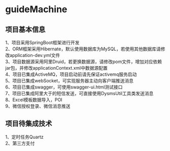  <h1>guideMachine</h1>

<h2>项目基本信息</h2>
1、项目采用SpringBoot框架进行开发<br/>
2、ORM框架采用Hibernate，默认使用数据库为MySQL，若使用其他数据库请修改application-dev.yml文件<br/>
3、项目数据源采用阿里Druid，若更换数据源，请修改pom文件，增加对应依赖jar包，并修改applicationContext.xml中数据源配置<br/>
4、项目已集成ActiveMQ，项目启动前请先保证activemq服务启动<br/>
5、项目已集成webSocket，可实现服务器主动向客户端推送消息<br/>
6、项目已集成swagger，可使用swagger-ui.html测试接口<br/>
7、项目已集成阿里大于的短信发送，可直接使用DysmsUtil工具类发送消息<br/>
8、Excel模板数据导入，POI<br/>
9、微信授权登录、微信消息推送<br/>

<h2>项目待集成技术</h2>
1、定时任务Quartz<br/>
2、第三方支付<br/>
